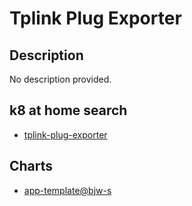 # Tplink Plug Exporter

## Description

No description provided.

## k8 at home search

- [tplink-plug-exporter](https://nanne.dev/k8s-at-home-search/#/tplink-plug-exporter)

## Charts

- [app-template@bjw-s](https://bjw-s.github.io/helm-charts/)
